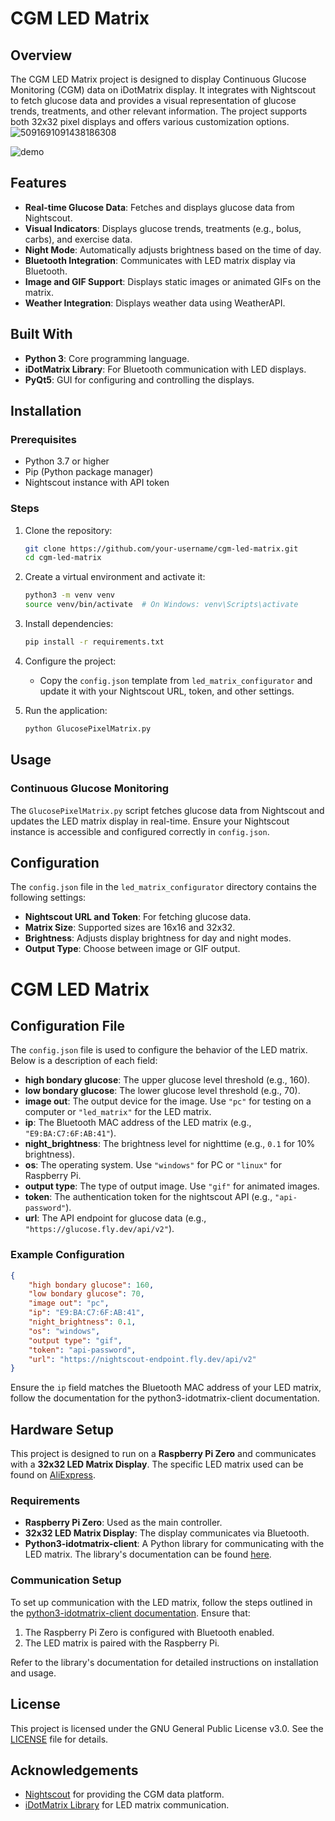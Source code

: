 
# CGM LED Matrix

## Overview

The CGM LED Matrix project is designed to display Continuous Glucose Monitoring (CGM) data on iDotMatrix display. It integrates with Nightscout to fetch glucose data and provides a visual representation of glucose trends, treatments, and other relevant information. The project supports both 32x32 pixel displays and offers various customization options.
![5091691091438186308](https://github.com/user-attachments/assets/f9257e66-7c6f-40aa-b780-1d6ab60271ba)

![demo](https://github.com/user-attachments/assets/1c2f7137-2a3d-4bb9-9802-d1d117d3810d)


## Features

- **Real-time Glucose Data**: Fetches and displays glucose data from Nightscout.
- **Visual Indicators**: Displays glucose trends, treatments (e.g., bolus, carbs), and exercise data.
- **Night Mode**: Automatically adjusts brightness based on the time of day.
- **Bluetooth Integration**: Communicates with LED matrix display via Bluetooth.
- **Image and GIF Support**: Displays static images or animated GIFs on the matrix.
- **Weather Integration**: Displays weather data using WeatherAPI.

## Built With

- **Python 3**: Core programming language.
- **iDotMatrix Library**: For Bluetooth communication with LED displays.
- **PyQt5**: GUI for configuring and controlling the displays.

## Installation

### Prerequisites

- Python 3.7 or higher
- Pip (Python package manager)
- Nightscout instance with API token

### Steps

1. Clone the repository:

   ```bash
   git clone https://github.com/your-username/cgm-led-matrix.git
   cd cgm-led-matrix
   ```
2. Create a virtual environment and activate it:

   ```bash
   python3 -m venv venv
   source venv/bin/activate  # On Windows: venv\Scripts\activate
   ```
3. Install dependencies:

   ```bash
   pip install -r requirements.txt
   ```
4. Configure the project:

   - Copy the `config.json` template from `led_matrix_configurator` and update it with your Nightscout URL, token, and other settings.
5. Run the application:

   ```bash
   python GlucosePixelMatrix.py
   ```

## Usage

### Continuous Glucose Monitoring

The `GlucosePixelMatrix.py` script fetches glucose data from Nightscout and updates the LED matrix display in real-time. Ensure your Nightscout instance is accessible and configured correctly in `config.json`.

## Configuration

The `config.json` file in the `led_matrix_configurator` directory contains the following settings:

- **Nightscout URL and Token**: For fetching glucose data.
- **Matrix Size**: Supported sizes are 16x16 and 32x32.
- **Brightness**: Adjusts display brightness for day and night modes.
- **Output Type**: Choose between image or GIF output.

# CGM LED Matrix

## Configuration File

The `config.json` file is used to configure the behavior of the LED matrix. Below is a description of each field:

- **high bondary glucose**: The upper glucose level threshold (e.g., 160).
- **low bondary glucose**: The lower glucose level threshold (e.g., 70).
- **image out**: The output device for the image. Use `"pc"` for testing on a computer or `"led_matrix"` for the LED matrix.
- **ip**: The Bluetooth MAC address of the LED matrix (e.g., `"E9:BA:C7:6F:AB:41"`).
- **night_brightness**: The brightness level for nighttime (e.g., `0.1` for 10% brightness).
- **os**: The operating system. Use `"windows"` for PC or `"linux"` for Raspberry Pi.
- **output type**: The type of output image. Use `"gif"` for animated images.
- **token**: The authentication token for the nightscout  API (e.g., `"api-password"`).
- **url**: The API endpoint for glucose data (e.g., `"https://glucose.fly.dev/api/v2"`).

### Example Configuration

```json
{
    "high bondary glucose": 160,
    "low bondary glucose": 70,
    "image out": "pc",
    "ip": "E9:BA:C7:6F:AB:41",
    "night_brightness": 0.1,
    "os": "windows",
    "output type": "gif",
    "token": "api-password",
    "url": "https://nightscout-endpoint.fly.dev/api/v2"
}
```

Ensure the `ip` field matches the Bluetooth MAC address of your LED matrix, follow the documentation for the python3-idotmatrix-client documentation.

## Hardware Setup

This project is designed to run on a **Raspberry Pi Zero** and communicates with a **32x32 LED Matrix Display**. The specific LED matrix used can be found on [AliExpress](https://pt.aliexpress.com/item/1005006130862334.html?spm=a2g0o.order_list.order_list_main.203.193fcaa42y5ODu&gatewayAdapt=glo2bra).

### Requirements

- **Raspberry Pi Zero**: Used as the main controller.
- **32x32 LED Matrix Display**: The display communicates via Bluetooth.
- **Python3-idotmatrix-client**: A Python library for communicating with the LED matrix. The library's documentation can be found [here](https://github.com/derkalle4/python3-idotmatrix-client).

### Communication Setup

To set up communication with the LED matrix, follow the steps outlined in the [python3-idotmatrix-client documentation](https://github.com/derkalle4/python3-idotmatrix-client). Ensure that:

1. The Raspberry Pi Zero is configured with Bluetooth enabled.
2. The LED matrix is paired with the Raspberry Pi.

Refer to the library's documentation for detailed instructions on installation and usage.

## License

This project is licensed under the GNU General Public License v3.0. See the [LICENSE](./idotmatrix/LICENSE) file for details.

## Acknowledgements

- [Nightscout](https://nightscout.info/) for providing the CGM data platform.
- [iDotMatrix Library](https://github.com/derkalle4/python3-idotmatrix-library) for LED matrix communication.
